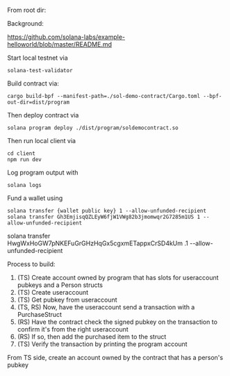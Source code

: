 
From root dir:

Background:

https://github.com/solana-labs/example-helloworld/blob/master/README.md

Start local testnet via
```
solana-test-validator
```

Build contract via:
```
cargo build-bpf --manifest-path=./sol-demo-contract/Cargo.toml --bpf-out-dir=dist/program
```


Then deploy contract via
```
solana program deploy ./dist/program/soldemocontract.so
```






Then run local client via
```
cd client
npm run dev
```

Log program output with 
```
solana logs
```


Fund a wallet using 
```
solana transfer {wallet public key} 1 --allow-unfunded-recipient
solana transfer Gh3EmjisqQZLEyW6fjW1VWg82b3jmomwqr2G7285m1US 1 --allow-unfunded-recipient
```


solana transfer HwgWxHoGW7pNKEFuGrGHzHqGx5cgxmETappxCrSD4kUm .1 --allow-unfunded-recipient


Process to build:


1. (TS) Create account owned by program that has slots for useraccount pubkeys and a Person structs
2. (TS) Create useraccount
3. (TS) Get pubkey from useraccount
4. (TS, RS) Now, have the useraccount send a transaction with a PurchaseStruct
5. (RS) Have the contract check the signed pubkey on the transaction to confirm it's from the right useraccount
6. (RS) If so, then add the purchased item to the struct
7. (TS) Verify the transaction by printing the program account

From TS side, create an account owned by the contract that has a person's pubkey